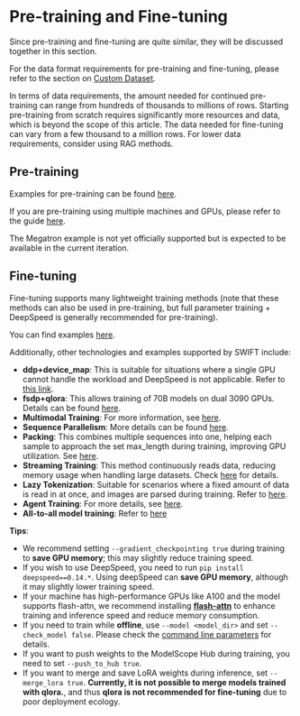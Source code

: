 # Pre-training and Fine-tuning

Since pre-training and fine-tuning are quite similar, they will be discussed together in this section.

For the data format requirements for pre-training and fine-tuning, please refer to the section on [Custom Dataset](../Customization/Custom-dataset.md).

In terms of data requirements, the amount needed for continued pre-training can range from hundreds of thousands to millions of rows. Starting pre-training from scratch requires significantly more resources and data, which is beyond the scope of this article.
The data needed for fine-tuning can vary from a few thousand to a million rows. For lower data requirements, consider using RAG methods.

## Pre-training

Examples for pre-training can be found [here](https://github.com/modelscope/swift/blob/main/examples/train/pretrain/train.sh).

If you are pre-training using multiple machines and GPUs, please refer to the guide [here](https://github.com/modelscope/swift/blob/main/examples/train/multi-node).

The Megatron example is not yet officially supported but is expected to be available in the current iteration.

## Fine-tuning

Fine-tuning supports many lightweight training methods (note that these methods can also be used in pre-training, but full parameter training + DeepSpeed is generally recommended for pre-training).

You can find examples [here](https://github.com/modelscope/swift/blob/main/examples/train/tuners).

Additionally, other technologies and examples supported by SWIFT include:

- **ddp+device_map**: This is suitable for situations where a single GPU cannot handle the workload and DeepSpeed is not applicable. Refer to [this link](https://github.com/modelscope/ms-swift/blob/main/examples/train/multi-gpu/ddp_device_map/train.sh).
- **fsdp+qlora**: This allows training of 70B models on dual 3090 GPUs. Details can be found [here](https://github.com/modelscope/ms-swift/tree/main/examples/train/multi-gpu/fsdp_qlora/train.sh).
- **Multimodal Training**: For more information, see [here](https://github.com/modelscope/swift/blob/main/examples/train/multimodal).
- **Sequence Parallelism**: More details can be found [here](https://github.com/modelscope/swift/blob/main/examples/train/sequence_parallel).
- **Packing**: This combines multiple sequences into one, helping each sample to approach the set max_length during training, improving GPU utilization. See [here](https://github.com/modelscope/swift/blob/main/examples/train/packing/train.sh).
- **Streaming Training**: This method continuously reads data, reducing memory usage when handling large datasets. Check [here](https://github.com/modelscope/swift/blob/main/examples/train/streaming/train.sh) for details.
- **Lazy Tokenization**: Suitable for scenarios where a fixed amount of data is read in at once, and images are parsed during training. Refer to [here](https://github.com/modelscope/swift/blob/main/examples/train/lazy_tokenize/train.sh).
- **Agent Training**: For more details, see [here](https://github.com/modelscope/swift/blob/main/examples/train/agent).
- **All-to-all model training**: Refer to [here](https://github.com/modelscope/swift/blob/main/examples/train/all_to_all)

**Tips**:

- We recommend setting `--gradient_checkpointing true` during training to **save GPU memory**; this may slightly reduce training speed.
- If you wish to use DeepSpeed, you need to run `pip install deepspeed==0.14.*`. Using deepSpeed can **save GPU memory**, although it may slightly lower training speed.
- If your machine has high-performance GPUs like A100 and the model supports flash-attn, we recommend installing [**flash-attn**](https://github.com/Dao-AILab/flash-attention) to enhance training and inference speed and reduce memory consumption.
- If you need to train while **offline**, use `--model <model_dir>` and set `--check_model false`. Please check the [command line parameters](Commend-line-parameters.md) for details.
- If you want to push weights to the ModelScope Hub during training, you need to set `--push_to_hub true`.
- If you want to merge and save LoRA weights during inference, set `--merge_lora true`. **Currently, it is not possible to merge models trained with qlora.**, and thus **qlora is not recommended for fine-tuning** due to poor deployment ecology.
